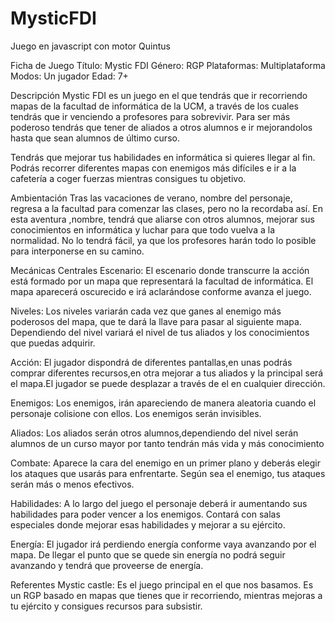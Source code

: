 # MysticFDI
Juego en javascript con motor Quintus

Ficha de Juego
Título:										Mystic FDI
Género:										RGP
Plataformas:								Multiplataforma
Modos:									    Un jugador
Edad:										7+




Descripción
Mystic FDI es un juego en el que tendrás que ir recorriendo mapas de la facultad de informática de la UCM, a través de los cuales tendrás que ir venciendo a profesores para sobrevivir.
Para ser más poderoso tendrás que tener de aliados a otros alumnos e ir mejorandolos hasta que sean alumnos de último curso.

Tendrás que mejorar tus habilidades en informática si quieres llegar al fin. Podrás recorrer diferentes mapas con enemigos más difíciles e ir a la cafetería a coger fuerzas mientras consigues tu objetivo.



Ambientación
Tras las vacaciones de verano, nombre del personaje, regresa a la facultad para comenzar las clases, pero no la recordaba así. En esta aventura ,nombre, tendrá que aliarse con otros alumnos, mejorar sus conocimientos en informática y luchar para  que todo vuelva a la normalidad. No lo tendrá fácil, ya que los profesores harán todo lo posible para interponerse en su camino.



Mecánicas Centrales
Escenario: El escenario donde transcurre la acción está formado por un mapa que representará la facultad de informática. El mapa aparecerá oscurecido e irá aclarándose conforme avanza el juego. 

Niveles: Los niveles variarán cada vez que ganes al enemigo más poderosos del mapa, que te dará la llave para pasar al siguiente mapa. Dependiendo del nivel variará el nivel de tus aliados y los conocimientos que puedas adquirir.

Acción: El jugador dispondrá de diferentes pantallas,en unas podrás comprar diferentes recursos,en otra mejorar a tus aliados y la principal será el mapa.El jugador se puede desplazar a través de el en cualquier dirección.

Enemigos: Los enemigos, irán apareciendo de manera aleatoria cuando el personaje colisione con ellos. Los enemigos serán invisibles.

Aliados: Los aliados serán otros alumnos,dependiendo del nivel serán alumnos de un curso mayor por tanto tendrán más vida y más conocimiento

Combate: Aparece la cara del enemigo en un primer plano y deberás elegir los ataques que usarás para enfrentarte. Según sea el enemigo, tus ataques serán más o menos efectivos.

Habilidades: A lo largo del juego el personaje deberá ir aumentando sus habilidades para poder vencer a los enemigos. Contará con salas especiales donde mejorar esas habilidades y mejorar a su ejército.

Energía: El jugador irá perdiendo energía conforme vaya avanzando por el mapa. De llegar el punto que se quede sin energía no podrá seguir avanzando y tendrá que proveerse de energía.



Referentes
Mystic castle: Es el juego principal en el que nos basamos. Es un RGP basado en mapas que tienes que ir recorriendo, mientras mejoras a tu ejército y consigues recursos para subsistir.
